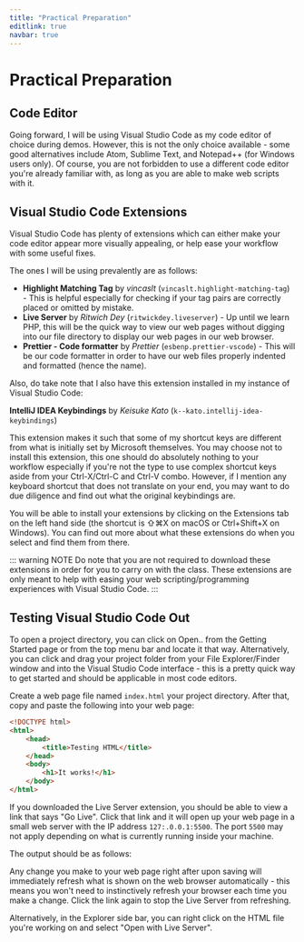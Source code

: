 ```yaml
---
title: "Practical Preparation"
editlink: true
navbar: true
---
```


# Practical Preparation

## Code Editor

Going forward, I will be using Visual Studio Code as my code editor of choice during demos.
However, this is not the only choice available - some good alternatives include Atom, Sublime Text, and Notepad++ (for Windows users only).
Of course, you are not forbidden to use a different code editor you're already familiar with, as long as you are able to make web scripts with it.

## Visual Studio Code Extensions

Visual Studio Code has plenty of extensions which can either make your code editor appear more visually appealing, or help ease your workflow with some useful fixes.

The ones I will be using prevalently are as follows:

- **Highlight Matching Tag** by _vincaslt_ (`vincaslt.highlight-matching-tag`) - This is helpful especially for checking if your tag pairs are correctly placed or omitted by mistake.
- **Live Server** by _Ritwich Dey_ (`ritwickdey.liveserver`) - Up until we learn PHP, this will be the quick way to view our web pages without digging into our file directory to display our web pages in our web browser.
- **Prettier - Code formatter** by _Prettier_ (`esbenp.prettier-vscode`) - This will be our code formatter in order to have our web files properly indented and formatted (hence the name).

Also, do take note that I also have this extension installed in my instance of Visual Studio Code:

**IntelliJ IDEA Keybindings** by _Keisuke Kato_ (`k--kato.intellij-idea-keybindings`)

This extension makes it such that some of my shortcut keys are different from what is initially set by Microsoft themselves.
You may choose not to install this extension, this one should do absolutely nothing to your workflow especially if you're not the type to use complex shortcut keys aside from your Ctrl-X/Ctrl-C and Ctrl-V combo.
However, if I mention any keyboard shortcut that does not translate on your end, you may want to do due diligence and find out what the original keybindings are.

You will be able to install your extensions by clicking on the Extensions tab on the left hand side (the shortcut is ⇧⌘X on macOS or Ctrl+Shift+X on Windows). You can find out more about what these extensions do when you select and find them from there.

::: warning NOTE
Do note that you are not required to download these extensions in order for you to carry on with the class.
These extensions are only meant to help with easing your web scripting/programming experiences with Visual Studio Code.
:::

## Testing Visual Studio Code Out

To open a project directory, you can click on Open.. from the Getting Started page or from the top menu bar and locate it that way.
Alternatively, you can click and drag your project folder from your File Explorer/Finder window and into the Visual Studio Code interface - this is a pretty quick way to get started and should be applicable in most code editors.

Create a web page file named `index.html` your project directory.
After that, copy and paste the following into your web page:

```html
<!DOCTYPE html>
<html>
	<head>
		<title>Testing HTML</title>
	</head>
	<body>
		<h1>It works!</h1>
	</body>
</html>
```

If you downloaded the Live Server extension, you should be able to view a link that says "Go Live".
Click that link and it will open up your web page in a small web server with the IP address `127:.0.0.1:5500`.
The port `5500` may not apply depending on what is currently running inside your machine.

The output should be as follows:

Any change you make to your web page right after upon saving will immediately refresh what is shown on the web browser automatically - this means you won't need to instinctively refresh your browser each time you make a change.
Click the link again to stop the Live Server from refreshing.

Alternatively, in the Explorer side bar, you can right click on the HTML file you're working on and select "Open with Live Server".
